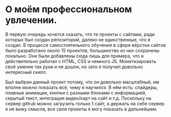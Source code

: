 # О моём профессиональном увлечении.

В первую очередь хочется сказать, что те проекты с сайтами, ради которых был создан репозиторий, далеко не единственные, что я создал. В процессе самостоятельного обучения в сфере вёрстки сайтов было разработано около 15 проектов, большинство из них сохранены локально. Они были добавлены сюда лишь для примера, что я действительно работал с HTML, CSS и немного JS. Монетизировать своё умение так руки и не дошли, но зато я получил довольно интересный скилл.

Был выбран данный проект потому, что он довольно масштабный, им вполне можно показать всё, чему я научился. В нём есть: слайдеры, плавные анимации, кнопки с разными блоками с информацией, скрытый текст, интеграция видео/карт на сайт и т.д.
Поскольку на сервер github можно загрузить только 1 сайт, а держать на себе сервер я не вижу смысла, все свои проекты я могу показать в дальнейшем.

